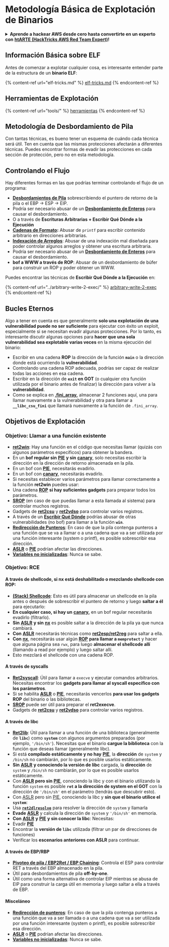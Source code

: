 # Metodología Básica de Explotación de Binarios

<details>

<summary><strong>Aprende a hackear AWS desde cero hasta convertirte en un experto con</strong> <a href="https://training.hacktricks.xyz/courses/arte"><strong>htARTE (HackTricks AWS Red Team Expert)</strong></a><strong>!</strong></summary>

Otras formas de apoyar a HackTricks:

* Si deseas ver tu **empresa anunciada en HackTricks** o **descargar HackTricks en PDF** ¡Consulta los [**PLANES DE SUSCRIPCIÓN**](https://github.com/sponsors/carlospolop)!
* Obtén el [**oficial PEASS & HackTricks swag**](https://peass.creator-spring.com)
* Descubre [**The PEASS Family**](https://opensea.io/collection/the-peass-family), nuestra colección exclusiva de [**NFTs**](https://opensea.io/collection/the-peass-family)
* **Únete al** 💬 [**grupo de Discord**](https://discord.gg/hRep4RUj7f) o al [**grupo de telegram**](https://t.me/peass) o **síguenos** en **Twitter** 🐦 [**@hacktricks\_live**](https://twitter.com/hacktricks\_live)**.**
* **Comparte tus trucos de hacking enviando PRs a los** [**HackTricks**](https://github.com/carlospolop/hacktricks) y [**HackTricks Cloud**](https://github.com/carlospolop/hacktricks-cloud) repositorios de github.

</details>

## Información Básica sobre ELF

Antes de comenzar a explotar cualquier cosa, es interesante entender parte de la estructura de un **binario ELF**:

{% content-ref url="elf-tricks.md" %}
[elf-tricks.md](elf-tricks.md)
{% endcontent-ref %}

## Herramientas de Explotación

{% content-ref url="tools/" %}
[herramientas](tools/)
{% endcontent-ref %}

## Metodología de Desbordamiento de Pila

Con tantas técnicas, es bueno tener un esquema de cuándo cada técnica será útil. Ten en cuenta que las mismas protecciones afectarán a diferentes técnicas. Puedes encontrar formas de evadir las protecciones en cada sección de protección, pero no en esta metodología.

## Controlando el Flujo

Hay diferentes formas en las que podrías terminar controlando el flujo de un programa:

* [**Desbordamientos de Pila**](../stack-overflow/) sobrescribiendo el puntero de retorno de la pila o el EBP -> ESP -> EIP.
* Podría ser necesario abusar de un [**Desbordamiento de Enteros**](../integer-overflow.md) para causar el desbordamiento.
* O a través de **Escrituras Arbitrarias + Escribir Qué Dónde a la Ejecución**
* [**Cadenas de Formato**](../format-strings/)**:** Abusar de `printf` para escribir contenido arbitrario en direcciones arbitrarias.
* [**Indexación de Arreglos**](../array-indexing.md): Abusar de una indexación mal diseñada para poder controlar algunos arreglos y obtener una escritura arbitraria.
* Podría ser necesario abusar de un [**Desbordamiento de Enteros**](../integer-overflow.md) para causar el desbordamiento.
* **bof a WWW a través de ROP**: Abusar de un desbordamiento de búfer para construir un ROP y poder obtener un WWW.

Puedes encontrar las técnicas de **Escribir Qué Dónde a la Ejecución** en:

{% content-ref url="../arbitrary-write-2-exec/" %}
[arbitrary-write-2-exec](../arbitrary-write-2-exec/)
{% endcontent-ref %}

## Bucles Eternos

Algo a tener en cuenta es que generalmente **solo una explotación de una vulnerabilidad puede no ser suficiente** para ejecutar con éxito un exploit, especialmente si se necesitan evadir algunas protecciones. Por lo tanto, es interesante discutir algunas opciones para **hacer que una sola vulnerabilidad sea explotable varias veces** en la misma ejecución del binario:

* Escribir en una cadena **ROP** la dirección de la función **`main`** o la dirección donde está ocurriendo la **vulnerabilidad**.
* Controlando una cadena ROP adecuada, podrías ser capaz de realizar todas las acciones en esa cadena.
* Escribir en la dirección de **`exit` en GOT** (o cualquier otra función utilizada por el binario antes de finalizar) la dirección para volver a la **vulnerabilidad**.
* Como se explica en [**.fini\_array**](../arbitrary-write-2-exec/www2exec-.dtors-and-.fini\_array.md#eternal-loop)**,** almacenar 2 funciones aquí, una para llamar nuevamente a la vulnerabilidad y otra para llamar a **`__libc_csu_fini`** que llamará nuevamente a la función de `.fini_array`.

## Objetivos de Explotación

### Objetivo: Llamar a una función existente

* [**ret2win**](./#ret2win): Hay una función en el código que necesitas llamar (quizás con algunos parámetros específicos) para obtener la bandera.
* En un **bof regular sin** [**PIE**](../common-binary-protections-and-bypasses/pie/) **y sin** [**canary**](../common-binary-protections-and-bypasses/stack-canaries/), solo necesitas escribir la dirección en la dirección de retorno almacenada en la pila.
* En un bof con [**PIE**](../common-binary-protections-and-bypasses/pie/), necesitarás evadirlo.
* En un bof con [**canary**](../common-binary-protections-and-bypasses/stack-canaries/), necesitarás evadirlo.
* Si necesitas establecer varios parámetros para llamar correctamente a la función **ret2win** puedes usar:
* Una cadena [**ROP**](./#rop-and-ret2...-techniques) **si hay suficientes gadgets** para preparar todos los parámetros.
* [**SROP**](../rop-return-oriented-programing/srop-sigreturn-oriented-programming/) (en caso de que puedas llamar a esta llamada al sistema) para controlar muchos registros.
* Gadgets de [**ret2csu**](../rop-return-oriented-programing/ret2csu.md) y [**ret2vdso**](../rop-return-oriented-programing/ret2vdso.md) para controlar varios registros.
* A través de un [**Escribir Qué Dónde**](../arbitrary-write-2-exec/) podrías abusar de otras vulnerabilidades (no bof) para llamar a la función **`win`**.
* [**Redirección de Punteros**](../stack-overflow/pointer-redirecting.md): En caso de que la pila contenga punteros a una función que se va a llamar o a una cadena que va a ser utilizada por una función interesante (system o printf), es posible sobrescribir esa dirección.
* [**ASLR**](../common-binary-protections-and-bypasses/aslr/) o [**PIE**](../common-binary-protections-and-bypasses/pie/) podrían afectar las direcciones.
* [**Variables no inicializadas**](../stack-overflow/uninitialized-variables.md): Nunca se sabe.

### Objetivo: RCE

#### A través de shellcode, si nx está deshabilitado o mezclando shellcode con ROP:

* [**(Stack) Shellcode**](./#stack-shellcode): Esto es útil para almacenar un shellcode en la pila antes o después de sobrescribir el puntero de retorno y luego **saltar a él** para ejecutarlo:
* **En cualquier caso, si hay un** [**canary**](../common-binary-protections-and-bypasses/stack-canaries/)**,** en un bof regular necesitarás evadirlo (filtrarlo).
* **Sin** [**ASLR**](../common-binary-protections-and-bypasses/aslr/) **y sin** [**nx**](../common-binary-protections-and-bypasses/no-exec-nx.md) es posible saltar a la dirección de la pila ya que nunca cambiará.
* **Con** [**ASLR**](../common-binary-protections-and-bypasses/aslr/) necesitarás técnicas como [**ret2esp/ret2reg**](../rop-return-oriented-programing/ret2esp-ret2reg.md) para saltar a ella.
* **Con** [**nx**](../common-binary-protections-and-bypasses/no-exec-nx.md), necesitarás usar algún [**ROP**](../rop-return-oriented-programing/) **para llamar a `memprotect`** y hacer que alguna página sea `rwx`, para luego **almacenar el shellcode allí** (llamando a read por ejemplo) y luego saltar allí.
* Esto mezclará el shellcode con una cadena ROP.
#### A través de syscalls

* [**Ret2syscall**](../rop-return-oriented-programing/rop-syscall-execv/): Útil para llamar a `execve` y ejecutar comandos arbitrarios. Necesitas encontrar los **gadgets para llamar al syscall específico con los parámetros**.
* Si se habilita [**ASLR**](../common-binary-protections-and-bypasses/aslr/) o [**PIE**](../common-binary-protections-and-bypasses/pie/), necesitarás vencerlos **para usar los gadgets ROP** del binario o las bibliotecas.
* [**SROP**](../rop-return-oriented-programing/srop-sigreturn-oriented-programming/) puede ser útil para preparar el **ret2execve**.
* Gadgets de [**ret2csu**](../rop-return-oriented-programing/ret2csu.md) y [**ret2vdso**](../rop-return-oriented-programing/ret2vdso.md) para controlar varios registros.

#### A través de libc

* [**Ret2lib**](../rop-return-oriented-programing/ret2lib/): Útil para llamar a una función de una biblioteca (generalmente de **`libc`**) como **`system`** con algunos argumentos preparados (por ejemplo, `'/bin/sh'`). Necesitas que el binario **cargue la biblioteca** con la función que deseas llamar (generalmente libc).
* Si está **compilado estáticamente y no hay** [**PIE**](../common-binary-protections-and-bypasses/pie/), la **dirección** de `system` y `/bin/sh` no cambiarán, por lo que es posible usarlos estáticamente.
* **Sin** [**ASLR**](../common-binary-protections-and-bypasses/aslr/) **y conociendo la versión de libc** cargada, la **dirección** de `system` y `/bin/sh` no cambiarán, por lo que es posible usarlos estáticamente.
* Con [**ASLR**](../common-binary-protections-and-bypasses/aslr/) **pero sin** [**PIE**](../common-binary-protections-and-bypasses/pie/), conociendo la libc y con el binario utilizando la función `system` es posible **`ret` a la dirección de system en el GOT** con la dirección de `'/bin/sh'` en el parámetro (tendrás que descubrir esto).
* Con [ASLR](../common-binary-protections-and-bypasses/aslr/) pero sin [PIE](../common-binary-protections-and-bypasses/pie/), conociendo la libc y **sin que el binario utilice el `system`**:
* Usa [**`ret2dlresolve`**](../rop-return-oriented-programing/ret2dlresolve.md) para resolver la dirección de `system` y llamarla&#x20;
* **Evade** [**ASLR**](../common-binary-protections-and-bypasses/aslr/) y calcula la dirección de `system` y `'/bin/sh'` en memoria.
* **Con** [**ASLR**](../common-binary-protections-and-bypasses/aslr/) **y** [**PIE**](../common-binary-protections-and-bypasses/pie/) **y sin conocer la libc**: Necesitas:
* Evadir [**PIE**](../common-binary-protections-and-bypasses/pie/)
* Encontrar la **versión de `libc`** utilizada (filtrar un par de direcciones de funciones)
* Verificar los **escenarios anteriores con ASLR** para continuar.

#### A través de EBP/RBP

* [**Pivoteo de pila / EBP2Ret / EBP Chaining**](../stack-overflow/stack-pivoting-ebp2ret-ebp-chaining.md): Controla el ESP para controlar RET a través del EBP almacenado en la pila.
* Útil para desbordamientos de pila **off-by-one**.
* Útil como una forma alternativa de controlar EIP mientras se abusa de EIP para construir la carga útil en memoria y luego saltar a ella a través de EBP.

#### Misceláneo

* [**Redirección de punteros**](../stack-overflow/pointer-redirecting.md): En caso de que la pila contenga punteros a una función que va a ser llamada o a una cadena que va a ser utilizada por una función interesante (system o printf), es posible sobrescribir esa dirección.
* [**ASLR**](../common-binary-protections-and-bypasses/aslr/) o [**PIE**](../common-binary-protections-and-bypasses/pie/) podrían afectar las direcciones.
* [**Variables no inicializadas**](../stack-overflow/uninitialized-variables.md): Nunca se sabe.

